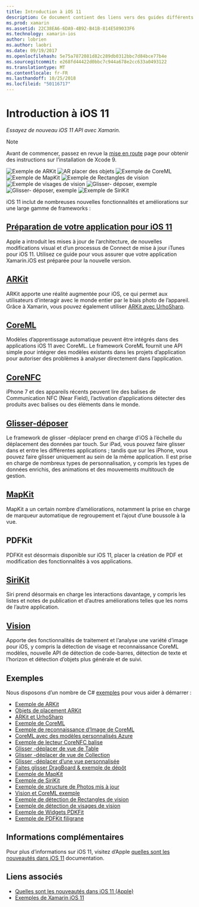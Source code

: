 ```yaml
---
title: Introduction à iOS 11
description: Ce document contient des liens vers des guides différents qui décrivent les fonctionnalités d’iOS 11, y compris ARKit, CoreML, MapKit, PDFKit, SiriKit, le framework de Vision et bien plus encore.
ms.prod: xamarin
ms.assetid: 22C38EA6-6DA9-4B92-B41B-814E589033F6
ms.technology: xamarin-ios
author: lobrien
ms.author: laobri
ms.date: 09/19/2017
ms.openlocfilehash: 5e75a7872081d82c289db0312bbc7d84bce77b4e
ms.sourcegitcommit: e268fd44422d0bbc7c944a678e2cc633a0493122
ms.translationtype: MT
ms.contentlocale: fr-FR
ms.lasthandoff: 10/25/2018
ms.locfileid: "50116717"
---
```

# <a name="introduction-to-ios-11"></a>Introduction à iOS 11

_Essayez de nouveau iOS 11 API avec Xamarin._

> [!NOTE]
> Avant de commencer, passez en revue la [mise en route](get-started.md) page pour obtenir des instructions sur l’installation de Xcode 9.

![Exemple de ARKit](images/arkit.png) ![AR placer des objets](images/arkit2.png) ![Exemple de CoreML](images/coreml.png) ![Exemple de MapKit](images/mapkit.png) ![Exemple de Rectangles de vision](images/vision1.png) ![Exemple de visages de vision](images/vision2.png) ![Glisser- déposer, exemple](images/drag-drop.png) ![Glisser- déposer, exemple](images/drag-drop2.png) ![Exemple de SiriKit](images/sirikit.png)

iOS 11 inclut de nombreuses nouvelles fonctionnalités et améliorations sur une large gamme de frameworks :

## <a name="preparing-your-app-for-ios-11updating-your-appindexmd"></a>[Préparation de votre application pour iOS 11](updating-your-app/index.md)

Apple a introduit les mises à jour de l’architecture, de nouvelles modifications visual et d’un processus de Connect de mise à jour iTunes pour iOS 11. Utilisez ce guide pour vous assurer que votre application Xamarin.iOS est préparée pour la nouvelle version.

## <a name="arkitarkitindexmd"></a>[ARKit](arkit/index.md)

ARKit apporte une réalité augmentée pour iOS, ce qui permet aux utilisateurs d’interagir avec le monde entier par le biais photo de l’appareil.
Grâce à Xamarin, vous pouvez également utiliser [ARKit avec UrhoSharp](arkit/urhosharp.md).

## <a name="coremlcoremlmd"></a>[CoreML](coreml.md)

Modèles d’apprentissage automatique peuvent être intégrés dans des applications iOS 11 avec CoreML. Le framework CoreML fournit une API simple pour intégrer des modèles existants dans les projets d’application pour autoriser des problèmes à analyser directement dans l’application.

## <a name="corenfccorenfcmd"></a>[CoreNFC](corenfc.md)

iPhone 7 et des appareils récents peuvent lire des balises de Communication NFC (Near Field), l’activation d’applications détecter des produits avec balises ou des éléments dans le monde.

## <a name="drag-and-dropdrag-and-dropmd"></a>[Glisser-déposer](drag-and-drop.md)

Le framework de glisser -déplacer prend en charge d’iOS à l’échelle du déplacement des données par touch. Sur iPad, vous pouvez faire glisser dans et entre les différentes applications ; tandis que sur les iPhone, vous pouvez faire glisser uniquement au sein de la même application. Il est prise en charge de nombreux types de personnalisation, y compris les types de données enrichis, des animations et des mouvements multitouch de gestion.

## <a name="mapkitmapkitmd"></a>[MapKit](mapkit.md)

MapKit a un certain nombre d’améliorations, notamment la prise en charge de marqueur automatique de regroupement et l’ajout d’une boussole à la vue.

## <a name="pdfkit"></a>PDFKit

PDFKit est désormais disponible sur iOS 11, placer la création de PDF et modification des fonctionnalités à vos applications.

## <a name="sirikitsirikitmd"></a>[SiriKit](sirikit.md)

Siri prend désormais en charge les interactions davantage, y compris les listes et notes de publication et d’autres améliorations telles que les noms de l’autre application.

## <a name="visionvisionmd"></a>[Vision](vision.md)

Apporte des fonctionnalités de traitement et l’analyse une variété d’image pour iOS, y compris la détection de visage et reconnaissance CoreML modèles, nouvelle API de détection de code-barres, détection de texte et l’horizon et détection d’objets plus générale et de suivi.

## <a name="samples"></a>Exemples

Nous disposons d’un nombre de C# [exemples](https://developer.xamarin.com/samples/ios/iOS11/) pour vous aider à démarrer :

* [Exemple de ARKit](https://developer.xamarin.com/samples/monotouch/ios11/ARKitSample/)
* [Objets de placement ARKit](https://developer.xamarin.com/samples/monotouch/ios11/ARKitPlacingObjects/)
* [ARKit et UrhoSharp](arkit/urhosharp.md)
* [Exemple de CoreML](https://developer.xamarin.com/samples/monotouch/ios11/CoreML)
* [Exemple de reconnaissance d’Image de CoreML](https://developer.xamarin.com/samples/monotouch/ios11/CoreMLImageRecognition)
* [CoreML avec des modèles personnalisés Azure](https://developer.xamarin.com/samples/monotouch/ios11/CoreMLAzureModel)
* [Exemple de lecteur CoreNFC balise](https://developer.xamarin.com/samples/monotouch/ios11/NFCTagReader/)
* [Glisser -déplacer de vue de Table](https://developer.xamarin.com/samples/monotouch/ios11/DragAndDropTableView)
* [Glisser -déplacer de vue de Collection](https://developer.xamarin.com/samples/monotouch/ios11/DragAndDropCollectionView)
* [Glisser -déplacer d’une vue personnalisée](https://developer.xamarin.com/samples/monotouch/ios11/DragAndDropCustomView)
* [Faites glisser DragBoard & exemple de dépôt](https://developer.xamarin.com/samples/monotouch/ios11/DragAndDropDragBoard)
* [Exemple de MapKit](https://developer.xamarin.com/samples/monotouch/ios11/MapKitSample)
* [Exemple de SiriKit](https://developer.xamarin.com/samples/monotouch/ios11/SiriKitSample/)
* [Exemple de structure de Photos mis à jour](https://developer.xamarin.com/samples/monotouch/ios11/SamplePhotoApp/)
* [Vision et CoreML exemple](https://developer.xamarin.com/samples/monotouch/ios11/CoreMLVision)
* [Exemple de détection de Rectangles de vision](https://developer.xamarin.com/samples/monotouch/ios11/VisionRects)
* [Exemple de détection de visages de vision](https://developer.xamarin.com/samples/monotouch/ios11/VisionFaces)
* [Exemple de Widgets PDKFit](https://developer.xamarin.com/samples/monotouch/ios11/PDFAnnotationWidgetsAdvanced)
* [Exemple de PDFKit filigrane](https://developer.xamarin.com/samples/monotouch/ios11/PDFDocumentWatermark)

## <a name="more-information"></a>Informations complémentaires

Pour plus d’informations sur iOS 11, visitez d’Apple [quelles sont les nouveautés dans iOS 11](https://developer.apple.com/ios/) documentation.


## <a name="related-links"></a>Liens associés

- [Quelles sont les nouveautés dans iOS 11 (Apple)](https://developer.apple.com/ios/)
- [Exemples de Xamarin iOS 11](https://developer.xamarin.com/samples/ios/iOS11/)
